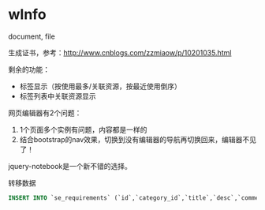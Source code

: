 # wInfo
document, file

生成证书，参考：http://www.cnblogs.com/zzmiaow/p/10201035.html

剩余的功能：
* 标签显示（按使用最多/关联资源，按最近使用倒序）
* 标签列表中关联资源显示

网页编辑器有2个问题：
1. 1个页面多个实例有问题，内容都是一样的
2. 结合bootstrap的nav效果，切换到没有编辑器的导航再切换回来，编辑器不见了！

jquery-notebook是一个新不错的选择。

转移数据
~~~sql
INSERT INTO `se_requirements` (`id`,`category_id`,`title`,`desc`,`comment`,`importance`,`sources`,`createdAt`,`updatedAt`) SELECT `id`,`seRequirementCategoryId`,`title`,`desc`,`comment`,`importance`,`sources`,`createdAt`,`updatedAt` FROM `se_requirements1`;
~~~